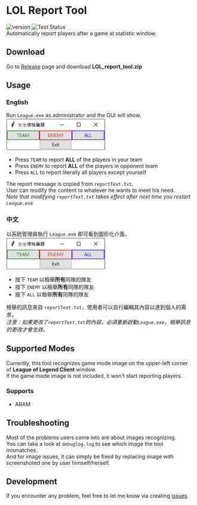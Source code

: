 # LOL Report Tool
![version](https://img.shields.io/github/v/release/SivWatt/LOL_report_tool)
![Test Status](https://github.com/SivWatt/LOL_report_tool/actions/workflows/BuildExecutable.yaml/badge.svg)  
Automatically report players after a game at statistic window.

## Download
Go to [Release](https://github.com/SivWatt/LOL_report_tool/releases/latest) page and download __LOL_report_tool.zip__

## Usage
### English
Run `League.exe` as administrator and the GUI will show.  
![GUI](/doc/main-window.PNG?raw=true)
  - Press `TEAM` to report __ALL__ of the players in your team  
  - Press `ENEMY` to report __ALL__ of the players in opponent team  
  - Press `ALL` to report literally all players except yourself  

The report message is copied from `reportText.txt`.  
User can modify the content to whatever he wants to meet his need.  
_Note that modifying `reportText.txt` takes effect after next time you restart `League.exe`_

### 中文
以系統管理員執行 `League.exe` 即可看到圖形化介面。  
![GUI](/doc/main-window.PNG?raw=true)
  - 按下 `TEAM` 以檢舉**所有**同隊的隊友  
  - 按下 `ENEMY` 以檢舉**所有**同隊的隊友  
  - 按下 `ALL`  以檢舉**所有**同隊的隊友  

檢舉的訊息來自 `reportText.txt`，使用者可以自行編輯其內容以達到個人的需求。  
_注意：如果更改了`reportText.txt`的內容，必須重新啟動`League.exe`，檢舉訊息的更改才會生效。_

## Supported Modes
Currently, this tool recognizes game mode image on the upper-left corner of __League of Legend Client__ window.  
If the game mode image is not included, it won't start reporting players.  
### Supports
- ARAM

## Troubleshooting
Most of the problems users come into are about images recognizing.  
You can take a look at `debuglog.log` to see which image the tool mismatches.  
And for image issues, it can simply be fixed by replacing image with screenshoted one by user himself/herself.

## Development
If you encounter any problem, feel free to let me know via creating [issues](https://github.com/SivWatt/LOL_report_tool/issues).
